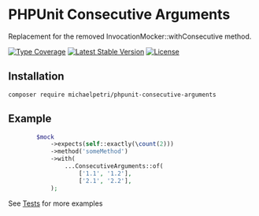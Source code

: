 # PHPUnit Consecutive Arguments

Replacement for the removed InvocationMocker::withConsecutive method.

[![Type Coverage](https://shepherd.dev/github/michaelpetri/phpunit-consecutive-arguments/coverage.svg)](https://shepherd.dev/github/michaelpetri/phpunit-consecutive-arguments)
[![Latest Stable Version](https://poser.pugx.org/michaelpetri/phpunit-consecutive-arguments/v)](https://packagist.org/packages/michaelpetri/phpunit-consecutive-arguments)
[![License](https://poser.pugx.org/michaelpetri/phpunit-consecutive-arguments/license)](https://packagist.org/packages/michaelpetri/phpunit-consecutive-arguments)

## Installation

```shell
composer require michaelpetri/phpunit-consecutive-arguments 
```

## Example

```php
        $mock
            ->expects(self::exactly(\count(2)))
            ->method('someMethod')
            ->with(
                ...ConsecutiveArguments::of(
                    ['1.1', '1.2'],
                    ['2.1', '2.2'],
            );
```

See [Tests](tests/ConsecutiveArgumentsTest.php) for more examples
